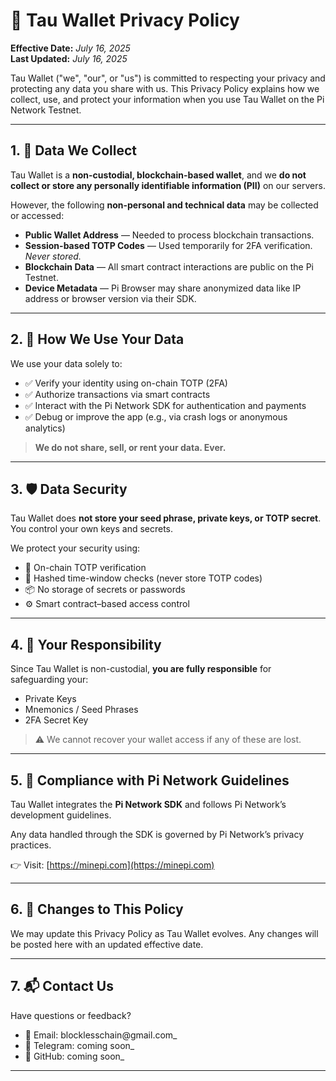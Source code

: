 # 📜 Tau Wallet Privacy Policy

**Effective Date:** _July 16, 2025_  
**Last Updated:** _July 16, 2025_

Tau Wallet ("we", "our", or "us") is committed to respecting your privacy and protecting any data you share with us. This Privacy Policy explains how we collect, use, and protect your information when you use Tau Wallet on the Pi Network Testnet.

---

## 1. 📡 Data We Collect

Tau Wallet is a **non-custodial, blockchain-based wallet**, and we **do not collect or store any personally identifiable information (PII)** on our servers.

However, the following **non-personal and technical data** may be collected or accessed:

- **Public Wallet Address** — Needed to process blockchain transactions.  
- **Session-based TOTP Codes** — Used temporarily for 2FA verification. _Never stored._  
- **Blockchain Data** — All smart contract interactions are public on the Pi Testnet.  
- **Device Metadata** — Pi Browser may share anonymized data like IP address or browser version via their SDK.

---

## 2. 🔐 How We Use Your Data

We use your data solely to:

- ✅ Verify your identity using on-chain TOTP (2FA)  
- ✅ Authorize transactions via smart contracts  
- ✅ Interact with the Pi Network SDK for authentication and payments  
- ✅ Debug or improve the app (e.g., via crash logs or anonymous analytics)

> **We do not share, sell, or rent your data. Ever.**

---

## 3. 🛡️ Data Security

Tau Wallet does **not store your seed phrase, private keys, or TOTP secret**. You control your own keys and secrets.

We protect your security using:

- 🔐 On-chain TOTP verification  
- 🔄 Hashed time-window checks (never store TOTP codes)  
- 📦 No storage of secrets or passwords  
- ⚙️ Smart contract–based access control

---

## 4. 👤 Your Responsibility

Since Tau Wallet is non-custodial, **you are fully responsible** for safeguarding your:

- Private Keys  
- Mnemonics / Seed Phrases  
- 2FA Secret Key

> ⚠️ We cannot recover your wallet access if any of these are lost.

---

## 5. 🧾 Compliance with Pi Network Guidelines

Tau Wallet integrates the **Pi Network SDK** and follows Pi Network’s development guidelines.

Any data handled through the SDK is governed by Pi Network’s privacy practices.

👉 Visit: [https://minepi.com](https://minepi.com)

---

## 6. 📝 Changes to This Policy

We may update this Privacy Policy as Tau Wallet evolves. Any changes will be posted here with an updated effective date.

---

## 7. 📬 Contact Us

Have questions or feedback?

- 📧 Email: blocklesschain@gmail.com_  
- 💬 Telegram: coming soon_  
- 🐙 GitHub: coming soon_

---
